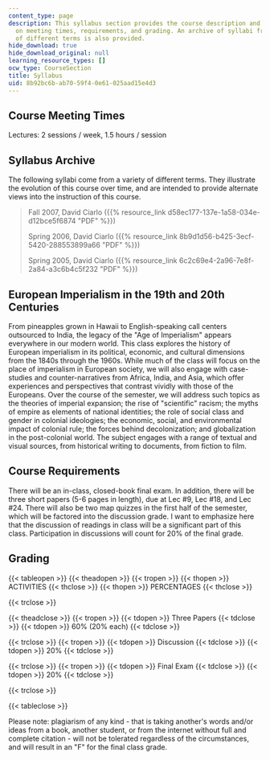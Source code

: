 ```yaml
---
content_type: page
description: This syllabus section provides the course description and information
  on meeting times, requirements, and grading. An archive of syllabi from a variety
  of different terms is also provided.
hide_download: true
hide_download_original: null
learning_resource_types: []
ocw_type: CourseSection
title: Syllabus
uid: 8b92bc6b-ab70-59f4-0e61-025aad15e4d3
---
```


Course Meeting Times
--------------------

Lectures: 2 sessions / week, 1.5 hours / session

Syllabus Archive
----------------

The following syllabi come from a variety of different terms. They illustrate the evolution of this course over time, and are intended to provide alternate views into the instruction of this course.

> Fall 2007, David Ciarlo ({{% resource_link d58ec177-137e-1a58-034e-d12bce5f6874 "PDF" %}})
> 
> Spring 2006, David Ciarlo ({{% resource_link 8b9d1d56-b425-3ecf-5420-288553899a66 "PDF" %}})
> 
> Spring 2005, David Ciarlo ({{% resource_link 6c2c69e4-2a96-7e8f-2a84-a3c6b4c5f232 "PDF" %}})

European Imperialism in the 19th and 20th Centuries
---------------------------------------------------

From pineapples grown in Hawaii to English-speaking call centers outsourced to India, the legacy of the "Age of Imperialism" appears everywhere in our modern world. This class explores the history of European imperialism in its political, economic, and cultural dimensions from the 1840s through the 1960s. While much of the class will focus on the place of imperialism in European society, we will also engage with case-studies and counter-narratives from Africa, India, and Asia, which offer experiences and perspectives that contrast vividly with those of the Europeans. Over the course of the semester, we will address such topics as the theories of imperial expansion; the rise of "scientific" racism; the myths of empire as elements of national identities; the role of social class and gender in colonial ideologies; the economic, social, and environmental impact of colonial rule; the forces behind decolonization; and globalization in the post-colonial world. The subject engages with a range of textual and visual sources, from historical writing to documents, from fiction to film.

Course Requirements
-------------------

There will be an in-class, closed-book final exam. In addition, there will be three short papers (5-6 pages in length), due at Lec #9, Lec #18, and Lec #24. There will also be two map quizzes in the first half of the semester, which will be factored into the discussion grade. I want to emphasize here that the discussion of readings in class will be a significant part of this class. Participation in discussions will count for 20% of the final grade.

Grading
-------

{{< tableopen >}}
{{< theadopen >}}
{{< tropen >}}
{{< thopen >}}
ACTIVITIES
{{< thclose >}}
{{< thopen >}}
PERCENTAGES
{{< thclose >}}

{{< trclose >}}

{{< theadclose >}}
{{< tropen >}}
{{< tdopen >}}
Three Papers
{{< tdclose >}}
{{< tdopen >}}
60% (20% each)
{{< tdclose >}}

{{< trclose >}}
{{< tropen >}}
{{< tdopen >}}
Discussion
{{< tdclose >}}
{{< tdopen >}}
20%
{{< tdclose >}}

{{< trclose >}}
{{< tropen >}}
{{< tdopen >}}
Final Exam
{{< tdclose >}}
{{< tdopen >}}
20%
{{< tdclose >}}

{{< trclose >}}

{{< tableclose >}}

Please note: plagiarism of any kind - that is taking another's words and/or ideas from a book, another student, or from the internet without full and complete citation - will not be tolerated regardless of the circumstances, and will result in an "F" for the final class grade.